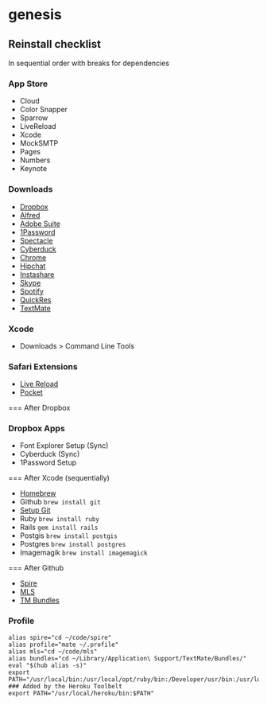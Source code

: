 genesis
=======

## Reinstall checklist
In sequential order with breaks for dependencies

### App Store
- Cloud
- Color Snapper
- Sparrow
- LiveReload
- Xcode
- MockSMTP
- Pages
- Numbers
- Keynote

### Downloads
- [Dropbox](http://dropbox.com)
- [Alfred](http://www.alfredapp.com)
- [Adobe Suite](https://licensing.adobe.com/sap/bc/bsp/sap/zliclogin/login.htm)
- [1Password](https://agilebits.com/downloads/1Password/Mac)
- [Spectacle](http://spectacleapp.com)
- [Cyberduck](http://cyberduck.ch)
- [Chrome](http://www.google.com/mac/)
- [Hipchat](https://www.hipchat.com/mac)
- [Instashare](http://instashareapp.com)
- [Skype](http://www.skype.com/en/download-skype/skype-for-computer/)
- [Spotify](https://www.spotify.com/us/download/mac/)
- [QuickRes](http://www.quickresapp.com)
- [TextMate](http://macromates.com/download)

### Xcode
- Downloads > Command Line Tools

### Safari Extensions
- [Live Reload](http://feedback.livereload.com/knowledgebase/articles/86242-how-do-i-install-and-use-the-browser-extensions-)
- [Pocket](http://getpocket.com/safari/)

===
After Dropbox
### Dropbox Apps
- Font Explorer Setup (Sync)
- Cyberduck (Sync)
- 1Password Setup

===
After Xcode (sequentially)
- [Homebrew](http://mxcl.github.io/homebrew/)
- Github ```brew install git```
- [Setup Git](https://help.github.com/articles/set-up-git)
- Ruby ```brew install ruby```
- Rails ```gem install rails```
- Postgis ```brew install postgis```
- Postgres ```brew install postgres```
- Imagemagik ```brew install imagemagick```

===
After Github
- [Spire](https://github.com/42floors/spire)
- [MLS](https://github.com/42floors/mls)
- [TM Bundles](https://github.com/malomalo/tmbundles)

### Profile
```
alias spire="cd ~/code/spire"
alias profile="mate ~/.profile"
alias mls="cd ~/code/mls"
alias bundles="cd ~/Library/Application\ Support/TextMate/Bundles/"
eval "$(hub alias -s)"
export PATH="/usr/local/bin:/usr/local/opt/ruby/bin:/Developer/usr/bin:/usr/local/sbin:/usr/local/mysql/bin:~/bin:$PATH"
### Added by the Heroku Toolbelt
export PATH="/usr/local/heroku/bin:$PATH"
```
